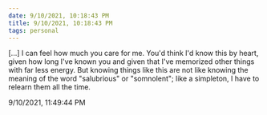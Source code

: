```yaml
---
date: 9/10/2021, 10:18:43 PM
title: 9/10/2021, 10:18:43 PM
tags: personal
---
```


[...] I can feel how much you care for me. You'd think I'd know this by heart, given how long I've known you and given that I've memorized other things with far less energy. But knowing things like this are not like knowing the meaning of the word "salubrious" or "somnolent"; like a simpleton, I have to relearn them all the time.

9/10/2021, 11:49:44 PM
